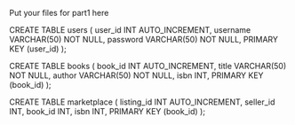 Put your files for part1 here

CREATE TABLE users (
    user_id INT AUTO_INCREMENT,
    username VARCHAR(50) NOT NULL,
    password VARCHAR(50) NOT NULL,
    PRIMARY KEY (user_id)
);

CREATE TABLE books (
    book_id INT AUTO_INCREMENT,
    title VARCHAR(50) NOT NULL,
    author VARCHAR(50) NOT NULL,
    isbn INT,
    PRIMARY KEY (book_id)
);

CREATE TABLE marketplace (
    listing_id INT AUTO_INCREMENT,
    seller_id INT,
    book_id INT,
    isbn INT,
    PRIMARY KEY (book_id)
);
